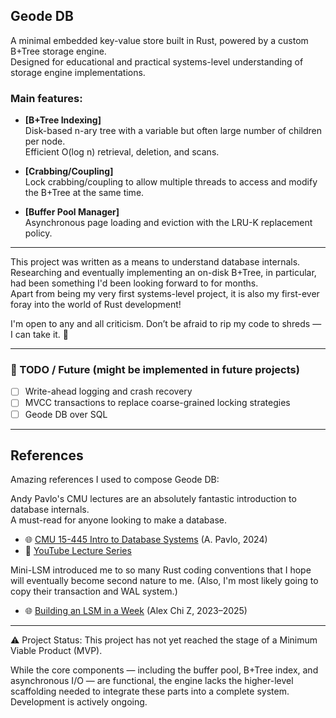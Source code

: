 ## Geode DB  
A minimal embedded key-value store built in Rust, powered by a custom B+Tree storage engine.  
Designed for educational and practical systems-level understanding of storage engine implementations.

### Main features:

* **[B+Tree Indexing]**  
  Disk-based n-ary tree with a variable but often large number of children per node.  
  Efficient O(log n) retrieval, deletion, and scans.

* **[Crabbing/Coupling]**  
  Lock crabbing/coupling to allow multiple threads to access and modify the B+Tree at the same time.

* **[Buffer Pool Manager]**  
  Asynchronous page loading and eviction with the LRU-K replacement policy.

---

This project was written as a means to understand database internals.  
Researching and eventually implementing an on-disk B+Tree, in particular, had been something I'd been looking forward to for months.  
Apart from being my very first systems-level project, it is also my first-ever foray into the world of Rust development!

I'm open to any and all criticism. Don’t be afraid to rip my code to shreds — I can take it. 🙏

---

### 📌 TODO / Future (might be implemented in future projects)

* [ ] Write-ahead logging and crash recovery  
* [ ] MVCC transactions to replace coarse-grained locking strategies  
* [ ] Geode DB over SQL

---

## References

Amazing references I used to compose Geode DB:

Andy Pavlo's CMU lectures are an absolutely fantastic introduction to database internals.  
A must-read for anyone looking to make a database.

- 🌐 [CMU 15-445 Intro to Database Systems](https://15445.courses.cs.cmu.edu/fall2024/) (A. Pavlo, 2024)  
- 🎥 [YouTube Lecture Series](https://www.youtube.com/watch?v=otE2WvX3XdQ&list=PLSE8ODhjZXjYDBpQnSymaectKjxCy6BYq&index=1)

Mini-LSM introduced me to so many Rust coding conventions that I hope will eventually become second nature to
me.  (Also, I'm most likely going to copy their transaction and WAL system.)

- 🌐 [Building an LSM in a Week](https://skyzh.github.io/mini-lsm/) (Alex Chi Z, 2023–2025)

---

⚠️ Project Status: This project has not yet reached the stage of a Minimum Viable Product (MVP).

While the core components — including the buffer pool, B+Tree index, and asynchronous I/O — are functional, the engine 
lacks the higher-level scaffolding needed to integrate these parts into a complete system. Development is actively ongoing.

